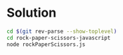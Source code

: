 # Solution

``` bash
cd $(git rev-parse --show-toplevel)
cd rock-paper-scissors-javascript
node rockPaperScissors.js
```
